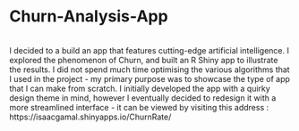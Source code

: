 # Churn-Analysis-App
<br/>
I decided to a build an app that features cutting-edge artificial intelligence. I explored the phenomenon of Churn, and built an R Shiny app to illustrate the results.
I did not spend much time optimising the various algorithms that I used in the project - my primary purpose was to showcase the type of app that I can make from scratch. I initially developed the app with a quirky design theme in mind, however I eventually decided to redesign it with a more streamlined interface - it can be viewed by visiting this address : https://isaacgamal.shinyapps.io/ChurnRate/ 

